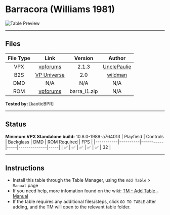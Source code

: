 # Barracora (Williams 1981)

![Table Preview](../../images/vpx-Barracora-preview.jpg)

---

## Files
| File Type | Link | Version | Author |
|:---------:|:----:|:-------:|:------:|
| VPX | [vpforums](https://vpuniverse.com/files/file/12694-barracora-williams-1981-w-vr-room/) | 2.1.3 | [UnclePaulie](https://vpuniverse.com/profile/16685-unclepaulie/) |
| B2S | [VP Universe](https://vpuniverse.com/files/file/4220-barracora-williams-1981/) | 2.0 | [wildman](https://vpuniverse.com/profile/5-wildman/) |
| DMD | N/A | N/A | N/A |
| ROM | [vpforums](https://www.vpforums.org/index.php?app=downloads&showfile=127) | barra_l1.zip | N/A |

**Tested by:** [kaoticBPR]

---

## Status
**Minimum VPX Standalone build:** 10.8.0-1989-a764013
| Playfield | Controls | Backglass | DMD | ROM Required | FPS | 
|-----------|----------|-----------|-----|--------------|-----|
| :white_check_mark: | :white_check_mark: | :white_check_mark: | :white_check_mark: | :white_check_mark: | 32 |

---

## Instructions

- Install this table through the Table Manager, using the `Add Table` > `Manual` page
- If you need help, more infomation found on the wiki: [TM - Add Table - Manual](https://github.com/LegendsUnchained/vpx-standalone-alp4k/wiki/%5B04%5D-%F0%9F%A7%A1-TM-%E2%80%90-Other-Features#add-table---manual)
- If the table requires any additional files/steps, click `GO TO TABLE` after adding, and the TM will open to the relevant table folder.

